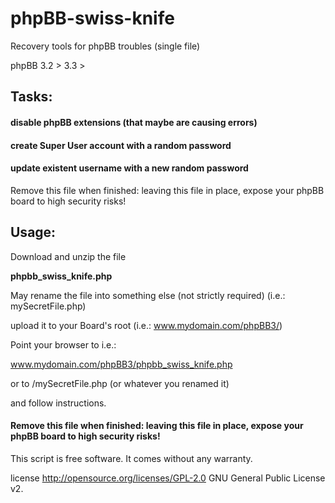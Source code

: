 # phpBB-swiss-knife
Recovery tools for phpBB troubles (single file) 

phpBB 3.2 > 3.3 >

## Tasks:

#### disable phpBB extensions (that maybe are causing errors)
#### create Super User account with a random password
#### update existent username with a new random password

Remove this file when finished: leaving this file in place, expose your phpBB board to high security risks!

## Usage: 

 Download and unzip the file 
 
**phpbb_swiss_knife.php**

 May rename the file into something else (not strictly required) (i.e.: mySecretFile.php)
 
 upload it to your Board's root (i.e.: www.mydomain.com/phpBB3/)
 
 Point your browser to i.e.:
 
 www.mydomain.com/phpBB3/phpbb_swiss_knife.php
 
 or to /mySecretFile.php (or whatever you renamed it)
 
 and follow instructions.
 
#### Remove this file when finished: leaving this file in place, expose your phpBB board to high security risks!


 This script is free software. It comes without any warranty.
 
 license http://opensource.org/licenses/GPL-2.0 GNU General Public License v2.

